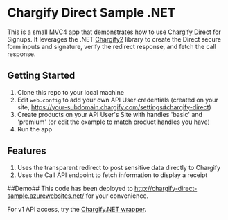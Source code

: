 Chargify Direct Sample .NET
==========================

This is a small [MVC4](http://www.asp.net/mvc) app that demonstrates how to use [Chargify Direct](http://docs.chargify.com/chargify-direct-introduction) for
Signups.  It leverages the .NET [Chargify2](https://github.com/kfrancis/Chargify2) library to create the Direct secure form inputs and signature, verify the redirect response, and fetch the call response.

Getting Started
---------------

1. Clone this repo to your local machine
2. Edit `web.config` to add your own API User credentials (created on your site, https://your-subdomain.chargify.com/settings#chargify-direct)
3. Create products on your API User's Site with handles 'basic' and 'premium' (or edit the example to match product handles you have)
4. Run the app

Features
---------------

1. Uses the transparent redirect to post sensitive data directly to Chargify
2. Uses the Call API endpoint to fetch information to display a receipt

##Demo##
This code has been deployed to http://chargify-direct-sample.azurewebsites.net/ for your convenience.

For v1 API access, try the [Chargify.NET wrapper](http://chargify.codeplex.com).